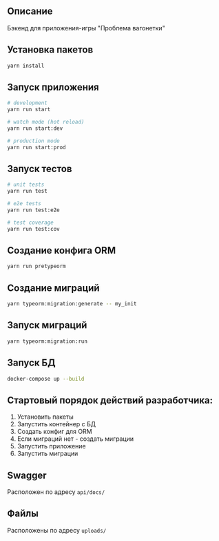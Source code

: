 

## Описание

Бэкенд для приложения-игры "Проблема вагонетки"

## Установка пакетов

```zsh
yarn install
```

## Запуск приложения

```zsh
# development
yarn run start

# watch mode (hot reload)
yarn run start:dev

# production mode
yarn run start:prod
```

## Запуск тестов

```zsh
# unit tests
yarn run test

# e2e tests
yarn run test:e2e

# test coverage
yarn run test:cov
```

## Создание конфига ORM
```zsh
yarn run pretypeorm
```

## Создание миграций
```zsh
yarn typeorm:migration:generate -- my_init
```

## Запуск миграций
```zsh
yarn typeorm:migration:run
```

## Запуск БД

```zsh
docker-compose up --build
```

## Стартовый порядок действий разработчика:
1. Установить пакеты
2. Запустить контейнер с БД
3. Создать конфиг для ORM
4. Если миграций нет - создать миграции
5. Запустить приложение
6. Запустить миграции

## Swagger

Расположен по адресу ``api/docs/``

## Файлы

Расположены по адресу ``uploads/``